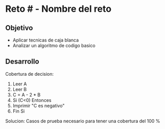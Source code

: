 # Reto # - Nombre del reto

## Objetivo

* Aplicar tecnicas de caja blanca
* Analizar un algoritmo de codigo basico

## Desarrollo

Cobertura de decision:

1) Leer A 
2) Leer B
3) C = A - 2 * B
4) Si (C<0) Entonces
5)  Imprimir "C es negativo"
6) Fin Si

Solucion:
Casos de prueba necesario para tener una cobertura del 100 %